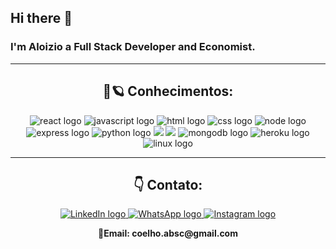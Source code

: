 ## Hi there 👋

### I'm Aloizio a Full Stack Developer and Economist.

<hr>
<h2 align="center">🚀🪐 Conhecimentos:</h2>

<div align="center">
    <img src="https://icongr.am/devicon/react-original-wordmark.svg?size=50&color=currentColor" alt="react logo"/> 
    <img src="https://icongr.am/devicon/javascript-original.svg?size=50&color=currentColor" alt="javascript logo"/> 
    <img src="https://icongr.am/devicon/html5-original-wordmark.svg?size=50&color=currentColor" alt="html logo"/> 
    <img src="https://icongr.am/devicon/css3-original-wordmark.svg?size=50&color=currentColor" alt="css logo"/> 
    <img src="https://icongr.am/devicon/nodejs-original.svg?size=50&color=currentColor" alt="node logo"/> 
    <img src="https://icongr.am/devicon/express-original-wordmark.svg?size=50&color=currentColor" alt="express logo"/> 
    <img src="https://icongr.am/devicon/python-original.svg?size=50&color=currentColor" alt="python logo"/> 
    <img src="https://icongr.am/devicon/github-original.svg?size=50&color=currentColor"/> 
    <img src="https://icongr.am/devicon/mysql-original-wordmark.svg?size=50&color=currentColor"/> 
    <img src="https://icongr.am/devicon/mongodb-original-wordmark.svg?size=50&color=currentColor" alt="mongodb logo"/> 
    <img src="https://icongr.am/devicon/heroku-original-wordmark.svg?size=50&color=currentColor" alt="heroku logo"/> 
    <img src="https://icongr.am/devicon/linux-original.svg?size=50&color=currentColor" alt="linux logo"/> 
</div>
<hr>


<h2 align="center">👇 Contato:</h2>

<div align="center">
    <a href="https://www.linkedin.com/in/aloiziobsc/" target="_blank">
    <img src="https://img.shields.io/badge/LinkedIn-0077B5?style=for-the-badge&logo=linkedin&logoColor=white" alt="LinkedIn logo"/>
    </a>
    <a href="https://api.whatsapp.com/send?phone=5534998068186&text=Hi%20there!" target="_blank">
    <img src="https://img.shields.io/badge/WhatsApp-25D366?style=for-the-badge&logo=whatsapp&logoColor=white" alt="WhatsApp logo"/>
    </a>
    <a href="https://www.instagram.com/aloiziobsc/" target="_blank">
    <img src="https://img.shields.io/badge/Instagram-E4405F?style=for-the-badge&logo=instagram&logoColor=white" alt="Instagram logo"/>
    </a>
</div>

<p align="center">🐇<b>Email: coelho.absc@gmail.com</b></p>

